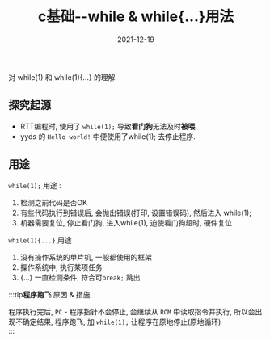 ﻿---
id: c-1_5
title: c基础--while & while{...}用法
date: 2021-12-19
authors: 鲸语
tags: [开发语言, c, c基础, while, 混淆]
---

对 while(1) 和 while(1){...} 的理解

## 探究起源
- RTT编程时, 使用了 `while(1);` 导致**看门狗**无法及时**被喂**.
- yyds 的 `Hello world!` 中便使用了while(1); 去停止程序.

## 用途
`while(1);` 用途 :

1.   检测之前代码是否OK
2.   有些代码执行到错误后, 会抛出错误(打印, 设置错误码), 然后进入 while(1);
3.   机器需要复位, 停止看门狗, 进入while(1), 迫使看门狗超时, 硬件复位

`while(1){...}` 用途

1.   没有操作系统的单片机, 一般都使用的框架
2.   操作系统中, 执行某项任务
3.   {...} 一直检测条件, 符合可`break;` 跳出

:::tip**程序跑飞**
原因 & 措施

程序执行完后, `PC` - 程序指针不会停止, 会继续从 `ROM` 中读取指令并执行, 所以会出现不确定结果, 程序跑飞, 加 `while(1);` 让程序在原地停止(原地循环)  
:::